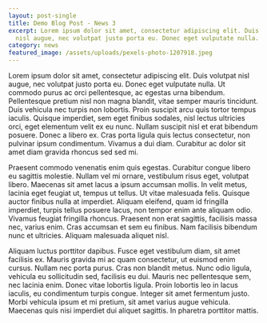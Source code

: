```yaml
---
layout: post-single
title: Demo Blog Post - News 3
excerpt: Lorem ipsum dolor sit amet, consectetur adipiscing elit. Duis volutpat
  nisl augue, nec volutpat justo porta eu. Donec eget vulputate nulla.
category: news
featured_image: /assets/uploads/pexels-photo-1207918.jpeg
---
```

Lorem ipsum dolor sit amet, consectetur adipiscing elit. Duis volutpat nisl augue, nec volutpat justo porta eu. Donec eget vulputate nulla. Ut commodo purus ac orci pellentesque, ac egestas urna bibendum. Pellentesque pretium nisl non magna blandit, vitae semper mauris tincidunt. Duis vehicula nec turpis non lobortis. Proin suscipit arcu quis tortor tempus iaculis. Quisque imperdiet, sem eget finibus sodales, nisl lectus ultricies orci, eget elementum velit ex eu nunc. Nullam suscipit nisl et erat bibendum posuere. Donec a libero ex. Cras porta ligula quis lectus consectetur, non pulvinar ipsum condimentum. Vivamus a dui diam. Curabitur ac dolor sit amet diam gravida rhoncus sed sed mi.

Praesent commodo venenatis enim quis egestas. Curabitur congue libero eu sagittis molestie. Nullam vel mi ornare, vestibulum risus eget, volutpat libero. Maecenas sit amet lacus a ipsum accumsan mollis. In velit metus, lacinia eget feugiat ut, tempus ut tellus. Ut vitae malesuada felis. Quisque auctor finibus nulla at imperdiet. Aliquam eleifend, quam id fringilla imperdiet, turpis tellus posuere lacus, non tempor enim ante aliquam odio. Vivamus feugiat fringilla rhoncus. Praesent non erat sagittis, facilisis massa nec, varius enim. Cras accumsan et sem eu finibus. Nam facilisis bibendum nunc et ultricies. Aliquam malesuada aliquet nisl.

Aliquam luctus porttitor dapibus. Fusce eget vestibulum diam, sit amet facilisis ex. Mauris gravida mi ac quam consectetur, ut euismod enim cursus. Nullam nec porta purus. Cras non blandit metus. Nunc odio ligula, vehicula eu sollicitudin sed, facilisis eu dui. Mauris nec pellentesque sem, nec lacinia enim. Donec vitae lobortis ligula. Proin lobortis leo in lacus iaculis, eu condimentum turpis congue. Integer sit amet fermentum justo. Morbi vehicula ipsum et mi pretium, sit amet varius augue vehicula. Maecenas quis nisi imperdiet dui aliquet sagittis. In pharetra porttitor mattis.